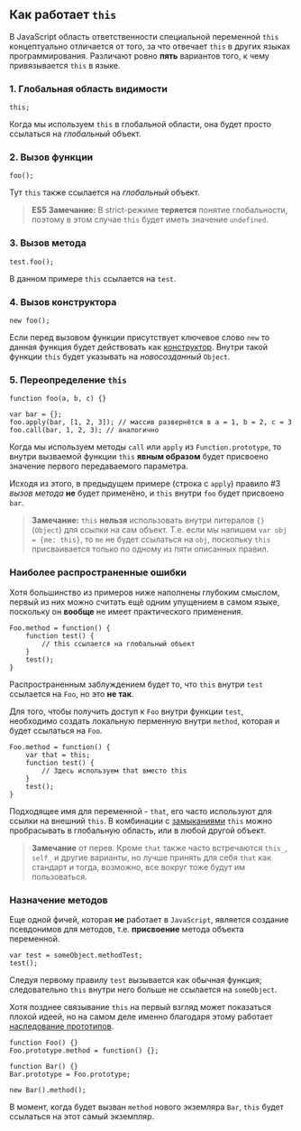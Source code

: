 ## Как работает `this`

В JavaScript область ответственности специальной переменной `this` концептуально отличается от того, за что отвечает `this` в других языках программирования. Различают ровно **пять** вариантов того, к чему привязывается `this` в языке.

### 1. Глобальная область видимости

    this;

Когда мы используем `this` в глобальной области, она будет просто ссылаться на *глобальный* объект.

### 2. Вызов функции

    foo();

Тут `this` также ссылается на *глобальный* объект.

> **ES5 Замечание:** В strict-режиме **теряется** понятие глобальности, поэтому в этом случае `this` будет иметь значение `undefined`.

### 3. Вызов метода

    test.foo();

В данном примере `this` ссылается на `test`.

### 4. Вызов конструктора

    new foo();

Если перед вызовом функции присутствует ключевое слово `new` то данная функция будет действовать как [конструктор](#function.constructors). Внутри такой функции `this` будет указывать на *новосозданный* `Object`.

### 5. Переопределение `this`

    function foo(a, b, c) {}

    var bar = {};
    foo.apply(bar, [1, 2, 3]); // массив развернётся в a = 1, b = 2, c = 3
    foo.call(bar, 1, 2, 3); // аналогично

Когда мы используем методы `call` или `apply` из `Function.prototype`, то внутри вызваемой функции `this` **явным образом** будет присвоено значение первого передаваемого параметра.

Исходя из этого, в предыдущем примере (строка с `apply`) правило #3 *вызов метода* **не** будет применёно, и `this` внутри `foo` будет присвоено `bar`.

> **Замечание:** `this` **нельзя** использовать внутри литералов `{}` (`Object`) для ссылки на сам объект. Т.е. если мы напишем `var obj = {me: this}`, то `me` не будет ссылаться на `obj`, поскольку `this` присваивается только по одному из пяти описанных правил.

### Наиболее распространенные ошибки

Хотя большинство из примеров ниже наполнены глубоким смыслом, первый из них можно считать ещё одним упущением в самом языке, поскольку он **вообще** не имеет практического применения.

    Foo.method = function() {
        function test() {
            // this ссылается на глобальный объект
        }
        test();
    }

Распространенным заблуждением будет то, что `this` внутри `test` ссылается на `Foo`, но это **не так**.

Для того, чтобы получить доступ к `Foo` внутри функции `test`, необходимо создать локальную перменную внутри `method`, которая и будет ссылаться на `Foo`.

    Foo.method = function() {
        var that = this;
        function test() {
            // Здесь используем that вместо this
        }
        test();
    }

Подходящее имя для переменной - `that`, его часто используют для ссылки на внешний `this`. В комбинации с [замыканиями](#function.closures) `this` можно пробрасывать в глобальную область, или в любой другой объект.

> **Замечание** от перев. Кроме `that` также часто встречаются `this_`, `self_` и другие варианты, но лучше принять для себя `that` как стандарт и тогда, возможно, все вокруг тоже будут им пользоваться.

### Назначение методов

Еще одной фичей, которая **не** работает в `JavaScript`, является создание псевдонимов для методов, т.е. **присвоение** метода объекта переменной.

    var test = someObject.methodTest;
    test();

Следуя первому правилу `test` вызывается как обычная функция; следовательно `this` внутри него больше не ссылается на `someObject`.

Хотя позднее связывание `this` на первый взгляд может показаться плохой идеей, но на самом деле именно благодаря этому работает [наследование прототипов](#object.prototype).

    function Foo() {}
    Foo.prototype.method = function() {};

    function Bar() {}
    Bar.prototype = Foo.prototype;

    new Bar().method();

В момент, когда будет вызван `method` нового экземляра `Bar`, `this` будет ссылаться на этот самый экземпляр.

